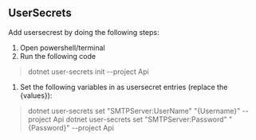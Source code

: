 ## UserSecrets
Add usersecrest by doing the following steps:
1. Open powershell/terminal
1. Run the following code
> dotnet user-secrets init --project Api
1. Set the following variables in as usersecret entries (replace the {values}):
> dotnet user-secrets set "SMTPServer:UserName" "{Username}" --project Api
> dotnet user-secrets set "SMTPServer:Password" "{Password}" --project Api